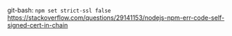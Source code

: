 git-bash:
`npm set strict-ssl false`
https://stackoverflow.com/questions/29141153/nodejs-npm-err-code-self-signed-cert-in-chain





